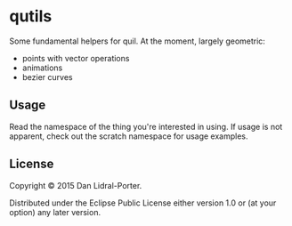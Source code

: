 # qutils

Some fundamental helpers for quil.
At the moment, largely geometric:
  * points with vector operations
  * animations
  * bezier curves

## Usage

Read the namespace of the thing you're interested in using.
If usage is not apparent, check out the scratch namespace for usage examples.

## License

Copyright © 2015 Dan Lidral-Porter.

Distributed under the Eclipse Public License either version 1.0 or (at
your option) any later version.
